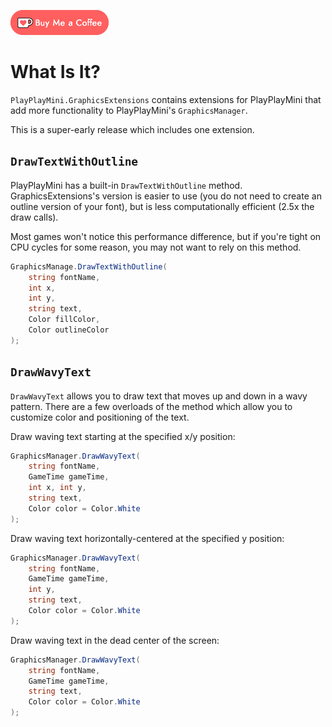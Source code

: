 [![Buy Me a Coffee at ko-fi.com](https://raw.githubusercontent.com/BenMakesGames/AssetsForNuGet/main/buymeacoffee.png)](https://ko-fi.com/A0A12KQ16)

# What Is It?

`PlayPlayMini.GraphicsExtensions` contains extensions for PlayPlayMini that add more functionality to PlayPlayMini's `GraphicsManager`.

This is a super-early release which includes one extension.

## `DrawTextWithOutline`

PlayPlayMini has a built-in `DrawTextWithOutline` method. GraphicsExtensions's version is easier to use (you do not need to create an outline version of your font), but is less computationally efficient (2.5x the draw calls).

Most games won't notice this performance difference, but if you're tight on CPU cycles for some reason, you may not want to rely on this method.

```c#
GraphicsManage.DrawTextWithOutline(
    string fontName,
    int x,
    int y,
    string text,
    Color fillColor,
    Color outlineColor
);
```

## `DrawWavyText`

`DrawWavyText` allows you to draw text that moves up and down in a wavy pattern. There are a few overloads of the method which allow you to customize color and positioning of the text.

Draw waving text starting at the specified x/y position:

```c#
GraphicsManager.DrawWavyText(
    string fontName,
    GameTime gameTime,
    int x, int y,
    string text,
    Color color = Color.White
);
```

Draw waving text horizontally-centered at the specified y position:

```c#
GraphicsManager.DrawWavyText(
    string fontName,
    GameTime gameTime,
    int y,
    string text,
    Color color = Color.White
);
```

Draw waving text in the dead center of the screen:

```c#
GraphicsManager.DrawWavyText(
    string fontName,
    GameTime gameTime,
    string text,
    Color color = Color.White
);
```